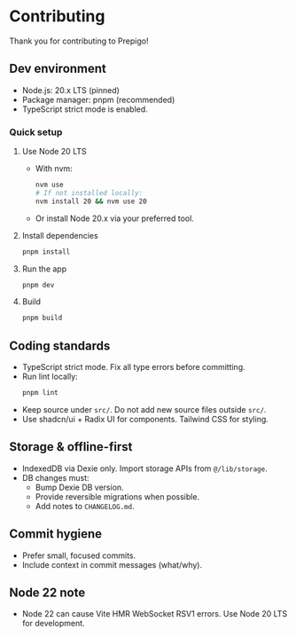 # Contributing

Thank you for contributing to Prepigo!

## Dev environment

- Node.js: 20.x LTS (pinned)
- Package manager: pnpm (recommended)
- TypeScript strict mode is enabled.

### Quick setup

1. Use Node 20 LTS
   - With nvm:
     ```bash
     nvm use
     # If not installed locally:
     nvm install 20 && nvm use 20
     ```
   - Or install Node 20.x via your preferred tool.

2. Install dependencies
   ```bash
   pnpm install
   ```

3. Run the app
   ```bash
   pnpm dev
   ```

4. Build
   ```bash
   pnpm build
   ```

## Coding standards

- TypeScript strict mode. Fix all type errors before committing.
- Run lint locally:
  ```bash
  pnpm lint
  ```
- Keep source under `src/`. Do not add new source files outside `src/`.
- Use shadcn/ui + Radix UI for components. Tailwind CSS for styling.

## Storage & offline-first

- IndexedDB via Dexie only. Import storage APIs from `@/lib/storage`.
- DB changes must:
  - Bump Dexie DB version.
  - Provide reversible migrations when possible.
  - Add notes to `CHANGELOG.md`.

## Commit hygiene

- Prefer small, focused commits.
- Include context in commit messages (what/why).

## Node 22 note

- Node 22 can cause Vite HMR WebSocket RSV1 errors. Use Node 20 LTS for development.
